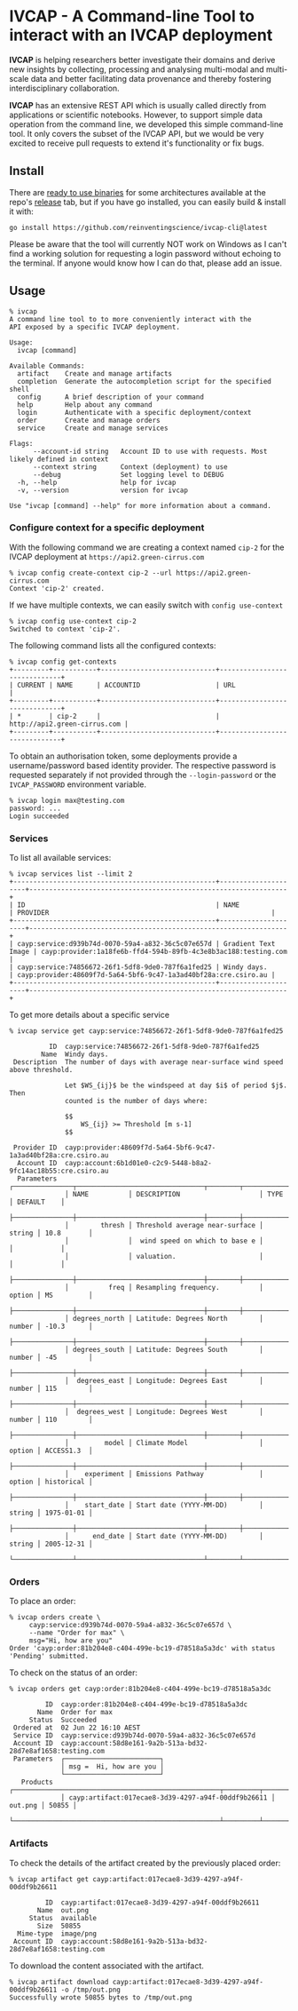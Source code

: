 # IVCAP - A Command-line Tool to interact with an IVCAP deployment

__IVCAP__ is helping researchers better investigate their domains and derive new insights  by collecting, processing and analysing multi-modal and multi-scale data and better facilitating data provenance and thereby fostering interdisciplinary collaboration.

__IVCAP__ has an extensive REST API which is usually called directly from applications or scientific notebooks. However, to support simple data operation from the command line, we developed this simple command-line tool. It only covers the subset of the IVCAP API, but we would be very excited to receive pull requests to extend it's functionality or fix bugs.

## Install

There are [ready to use binaries](https://github.com/reinventingscience/ivcap-cli/releases/latest) for some architectures available at the repo's [release](https://github.com/reinventingscience/ivcap-cli/releases) tab, but if you have go installed, you can easily build & install it with:

    go install https://github.com/reinventingscience/ivcap-cli@latest

Please be aware that the tool will currently NOT work on Windows as I can't find a working solution for requesting a login password without echoing to the terminal. If anyone would know how I can do that, please add an issue.

## Usage

```
% ivcap
A command line tool to to more conveniently interact with the
API exposed by a specific IVCAP deployment.

Usage:
  ivcap [command]

Available Commands:
  artifact    Create and manage artifacts 
  completion  Generate the autocompletion script for the specified shell
  config      A brief description of your command
  help        Help about any command
  login       Authenticate with a specific deployment/context
  order       Create and manage orders 
  service     Create and manage services 

Flags:
      --account-id string   Account ID to use with requests. Most likely defined in context
      --context string      Context (deployment) to use
      --debug               Set logging level to DEBUG
  -h, --help                help for ivcap
  -v, --version             version for ivcap

Use "ivcap [command] --help" for more information about a command.
```

### Configure context for a specific deployment

With the following command we are creating a context named `cip-2` for the IVCAP deployment at `https://api2.green-cirrus.com`

```
% ivcap config create-context cip-2 --url https://api2.green-cirrus.com
Context 'cip-2' created.
```

If we have multiple contexts, we can easily switch with `config use-context`

```
% ivcap config use-context cip-2
Switched to context 'cip-2'.
```

The following command lists all the configured contexts:

```
% ivcap config get-contexts                                           
+---------+-----------+-----------------------------+------------------------------+
| CURRENT | NAME      | ACCOUNTID                   | URL                          |
+---------+-----------+-----------------------------+------------------------------+
| *       | cip-2     |                             | http://api2.green-cirrus.com |
+---------+-----------+-----------------------------+------------------------------+
```

To obtain an authorisation token, some deployments provide a username/password based identity provider. The
respective password is requested separately if not provided through the `--login-password` or the `IVCAP_PASSWORD` environment variable.

```
% ivcap login max@testing.com
password: ...
Login succeeded
```

### Services

To list all available services:

```
% ivcap services list --limit 2
+---------------------------------------------------+---------------------+-----------------------------------------------------------------+
| ID                                                | NAME                | PROVIDER                                                        |
+---------------------------------------------------+---------------------+-----------------------------------------------------------------+
| cayp:service:d939b74d-0070-59a4-a832-36c5c07e657d | Gradient Text Image | cayp:provider:1a18fe6b-ffd4-594b-89fb-4c3e8b3ac188:testing.com  |
| cayp:service:74856672-26f1-5df8-9de0-787f6a1fed25 | Windy days.         | cayp:provider:48609f7d-5a64-5bf6-9c47-1a3ad40bf28a:cre.csiro.au |
+---------------------------------------------------+---------------------+-----------------------------------------------------------------+
```

To get more details about a specific service

```
% ivcap service get cayp:service:74856672-26f1-5df8-9de0-787f6a1fed25

          ID  cayp:service:74856672-26f1-5df8-9de0-787f6a1fed25                        
        Name  Windy days.                                                              
 Description  The number of days with average near-surface wind speed above threshold. 
                                                                                       
              Let $WS_{ij}$ be the windspeed at day $i$ of period $j$. Then            
              counted is the number of days where:                                     
                                                                                       
              $$                                                                       
                  WS_{ij} >= Threshold [m s-1]                                         
              $$                                                                       
                                                                
 Provider ID  cayp:provider:48609f7d-5a64-5bf6-9c47-1a3ad40bf28a:cre.csiro.au          
  Account ID  cayp:account:6b1d01e0-c2c9-5448-b8a2-9fc14ac18b55:cre.csiro.au           
  Parameters  ┌───────────────┬────────────────────────────────┬────────┬────────────┐ 
              │ NAME          │ DESCRIPTION                    │ TYPE   │ DEFAULT    │ 
              ├───────────────┼────────────────────────────────┼────────┼────────────┤ 
              │        thresh │ Threshold average near-surface │ string │ 10.8       │ 
              │               │  wind speed on which to base e │        │            │ 
              │               │ valuation.                     │        │            │ 
              ├───────────────┼────────────────────────────────┼────────┼────────────┤ 
              │          freq │ Resampling frequency.          │ option │ MS         │ 
              ├───────────────┼────────────────────────────────┼────────┼────────────┤ 
              │ degrees_north │ Latitude: Degrees North        │ number │ -10.3      │ 
              ├───────────────┼────────────────────────────────┼────────┼────────────┤ 
              │ degrees_south │ Latitude: Degrees South        │ number │ -45        │ 
              ├───────────────┼────────────────────────────────┼────────┼────────────┤ 
              │  degrees_east │ Longitude: Degrees East        │ number │ 115        │ 
              ├───────────────┼────────────────────────────────┼────────┼────────────┤ 
              │  degrees_west │ Longitude: Degrees West        │ number │ 110        │ 
              ├───────────────┼────────────────────────────────┼────────┼────────────┤ 
              │         model │ Climate Model                  │ option │ ACCESS1.3  │ 
              ├───────────────┼────────────────────────────────┼────────┼────────────┤ 
              │    experiment │ Emissions Pathway              │ option │ historical │ 
              ├───────────────┼────────────────────────────────┼────────┼────────────┤ 
              │    start_date │ Start date (YYYY-MM-DD)        │ string │ 1975-01-01 │ 
              ├───────────────┼────────────────────────────────┼────────┼────────────┤ 
              │      end_date │ Start date (YYYY-MM-DD)        │ string │ 2005-12-31 │ 
              └───────────────┴────────────────────────────────┴────────┴────────────┘ 
```

### Orders

To place an order:

```
% ivcap orders create \
     cayp:service:d939b74d-0070-59a4-a832-36c5c07e657d \
     --name "Order for max" \
     msg="Hi, how are you"
Order 'cayp:order:81b204e8-c404-499e-bc19-d78518a5a3dc' with status 'Pending' submitted.
```

To check on the status of an order:

```
% ivcap orders get cayp:order:81b204e8-c404-499e-bc19-d78518a5a3dc

         ID  cayp:order:81b204e8-c404-499e-bc19-d78518a5a3dc                        
       Name  Order for max                                                          
     Status  Succeeded                                                              
 Ordered at  02 Jun 22 16:10 AEST
 Service ID  cayp:service:d939b74d-0070-59a4-a832-36c5c07e657d
 Account ID  cayp:account:58d8e161-9a2b-513a-bd32-28d7e8af1658:testing.com
 Parameters  ┌────────────────────────┐
             │ msg =  Hi, how are you │
             └────────────────────────┘
   Products  ┌────────────────────────────────────────────────────┬─────────┬───────┐
             │ cayp:artifact:017ecae8-3d39-4297-a94f-00ddf9b26611 │ out.png │ 50855 │
             └────────────────────────────────────────────────────┴─────────┴───────┘
```

### Artifacts

To check the details of the artifact created by the previously placed order:

```
% ivcap artifact get cayp:artifact:017ecae8-3d39-4297-a94f-00ddf9b26611

         ID  cayp:artifact:017ecae8-3d39-4297-a94f-00ddf9b26611            
       Name  out.png                                                       
     Status  available                                                     
       Size  50855                                                         
  Mime-type  image/png
 Account ID  cayp:account:58d8e161-9a2b-513a-bd32-28d7e8af1658:testing.com
```

To download the content associated with the artifact.

```
% ivcap artifact download cayp:artifact:017ecae8-3d39-4297-a94f-00ddf9b26611 -o /tmp/out.png
Successfully wrote 50855 bytes to /tmp/out.png
```
